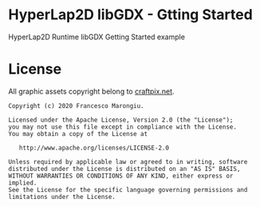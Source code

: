 # HyperLap2D libGDX - Gtting Started
HyperLap2D Runtime libGDX Getting Started example

# License

All graphic assets copyright belong to [craftpix.net](https://craftpix.net/freebies/free-lava-fields-level-map-2d-backgrounds/).

```
Copyright (c) 2020 Francesco Marongiu.

Licensed under the Apache License, Version 2.0 (the "License");
you may not use this file except in compliance with the License.
You may obtain a copy of the License at

   http://www.apache.org/licenses/LICENSE-2.0

Unless required by applicable law or agreed to in writing, software
distributed under the License is distributed on an "AS IS" BASIS,
WITHOUT WARRANTIES OR CONDITIONS OF ANY KIND, either express or implied.
See the License for the specific language governing permissions and
limitations under the License.
```